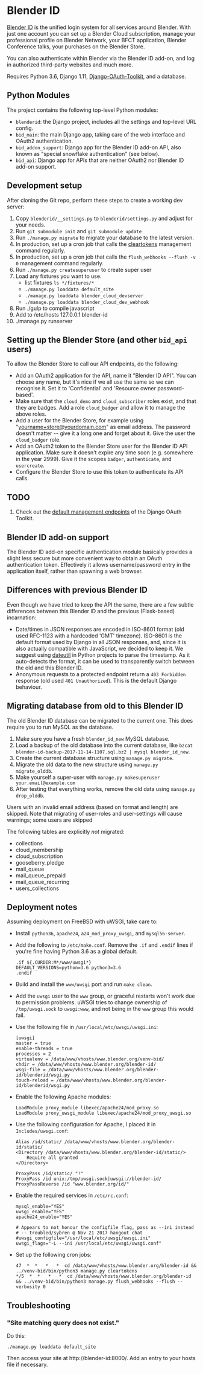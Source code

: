 # Blender ID

[Blender ID](https://www.blender.org/id/) is the unified login system for all services around
Blender.  With just one account you can set up a Blender Cloud subscription, manage your
professional profile on Blender Network, your BFCT application, Blender Conference talks, your
purchases on the Blender Store.

You can also authenticate within Blender via the Blender ID add-on, and log in authorized
third-party websites and much more.

Requires Python 3.6, Django 1.11,
[Django-OAuth-Toolkit](https://django-oauth-toolkit.readthedocs.io/), and a database.


## Python Modules

The project contains the following top-level Python modules:

- `blenderid`: the Django project, includes all the settings and top-level URL config.
- `bid_main`: the main Django app, taking care of the web interface and OAuth2 authentication.
- `bid_addon_support`: Django app for the Blender ID add-on API, also known as "special snowflake
  authentication" (see below).
- `bid_api`: Django app for APIs that are neither OAuth2 nor Blender ID add-on support.


## Development setup

After cloning the Git repo, perform these steps to create a working dev server:

1. Copy `blenderid/__settings.py` to `blenderid/settings.py` and adjust for your needs.
2. Run `git submodule init` and `git submodule update`
3. Run `./manage.py migrate` to migrate your database to the latest version.
4. In production, set up a cron job that calls the
   [cleartokens](https://django-oauth-toolkit.readthedocs.io/en/latest/management_commands.html#cleartokens)
   management command regularly.
5. In production, set up a cron job that calls the `flush_webhooks --flush -v 0` management command
   regularly.
6. Run `./manage.py createsuperuser` to create super user
7. Load any fixtures you want to use.
   - list fixtures  `ls */fixtures/*`
   - `./manage.py loaddata default_site`
   - `./manage.py loaddata blender_cloud_devserver`
   - `./manage.py loaddata blender_cloud_dev_webhook`
8. Run ./gulp  to compile javascript
9. Add to /etc/hosts  127.0.0.1 blender-id
10. ./manage.py runserver


## Setting up the Blender Store (and other `bid_api` users)

To allow the Blender Store to call our API endpoints, do the following:

- Add an OAuth2 application for the API, name it "Blender ID API". You can choose any name, but
  it's nice if we all use the same so we can recognise it. Set it to 'Confidential' and 'Resource
  owner password-based'.
- Make sure that the `cloud_demo` and `cloud_subscriber` roles exist, and that they are badges.
  Add a role `cloud_badger` and allow it to manage the above roles.
- Add a user for the Blender Store, for example using "yourname+store@yourdomain.com" as email
  address. The password doesn't matter -- give it a long one and forget about it. Give the user the
  `cloud_badger` role.
- Add an OAuth2 token to the Blender Store user for the Blender ID API application. Make sure it
  doesn't expire any time soon (e.g. somewhere in the year 2999). Give it the scopes
  `badger`, `authenticate`, and `usercreate`.
- Configure the Blender Store to use this token to authenticate its API calls.


## TODO

1. Check out the [default management
   endpoints](https://django-oauth-toolkit.readthedocs.io/en/latest/tutorial/tutorial_02.html#make-your-api)
   of the Django OAuth Toolkit.


## Blender ID add-on support

The Blender ID add-on specific authentication module basically provides a slight less secure but
more convenient way to obtain an OAuth authentication token. Effectively it allows username/password
entry in the application itself, rather than spawning a web browser.


## Differences with previous Blender ID

Even though we have tried to keep the API the same, there are a few subtle differences between this
Blender ID and the previous (Flask-based) incarnation:

- Date/times in JSON responses are encoded in ISO-8601 format (old used RFC-1123 with a hardcoded
  'GMT' timezone). ISO-8601 is the default format used by Django in all JSON responses, and, since it
  is also actually compatible with JavaScript, we decided to keep it. We suggest using
  [dateutil](https://dateutil.readthedocs.io/en/stable/) in Python projects to parse the timestamp.
  As it auto-detects the format, it can be used to transparently switch between the old and this
  Blender ID.
- Anonymous requests to a protected endpoint return a `403 Forbidden` response (old used `401
  Unauthorized`). This is the default Django behaviour.


## Migrating database from old to this Blender ID

The old Blender ID database can be migrated to the current one. This does require you to run MySQL
as the database.

1. Make sure you have a fresh `blender_id_new` MySQL database.
2. Load a backup of the old database into the current database, like `bzcat
   blender-id-backup-2017-11-14-1107.sql.bz2 | mysql blender_id_new`.
3. Create the current database structure using `manage.py migrate`.
4. Migrate the old data to the new structure using `manage.py migrate_olddb`.
5. Make yourself a super-user with `manage.py makesuperuser your.email@example.com`
6. After testing that everything works, remove the old data using `manage.py drop_olddb`.

Users with an invalid email address (based on format and length) are skipped. Note that migrating of
user-roles and user-settings will cause warnings; some users are skipped

The following tables are explicitly *not* migrated:
- collections
- cloud_membership
- cloud_subscription
- gooseberry_pledge
- mail_queue
- mail_queue_prepaid
- mail_queue_recurring
- users_collections


## Deployment notes

Assuming deployment on FreeBSD with uWSGI, take care to:

- Install `python36`, `apache24`, `a24_mod_proxy_uwsgi`, and `mysql56-server`.
- Add the following to `/etc/make.conf`. Remove the `.if` and `.endif` lines if you're fine having
  Python 3.6 as a global default.

      .if ${.CURDIR:M*/www/uwsgi*}
      DEFAULT_VERSIONS=python=3.6 python3=3.6
      .endif

- Build and install the `www/uwsgi` port and run `make clean`.
- Add the `uwsgi` user to the `www` group, or graceful restarts won't work due to permission
  problems. uWSGI tries to change ownership of `/tmp/uwsgi.sock` to `uwsgi:www`, and not being in
  the `www` group this would fail.
- Use the following file in `/usr/local/etc/uwsgi/uwsgi.ini`:

      [uwsgi]
      master = true
      enable-threads = true
      processes = 2
      virtualenv = /data/www/vhosts/www.blender.org/venv-bid/
      chdir = /data/www/vhosts/www.blender.org/blender-id/
      wsgi-file = /data/www/vhosts/www.blender.org/blender-id/blenderid/wsgi.py
      touch-reload = /data/www/vhosts/www.blender.org/blender-id/blenderid/wsgi.py

- Enable the following Apache modules:

      LoadModule proxy_module libexec/apache24/mod_proxy.so
      LoadModule proxy_uwsgi_module libexec/apache24/mod_proxy_uwsgi.so

- Use the following configuration for Apache, I placed it in `Includes/uwsgi.conf`:

      Alias /id/static/ /data/www/vhosts/www.blender.org/blender-id/static/
      <Directory /data/www/vhosts/www.blender.org/blender-id/static/>
          Require all granted
      </Directory>

      ProxyPass /id/static/ "!"
      ProxyPass /id unix:/tmp/uwsgi.sock|uwsgi://blender-id/
      ProxyPassReverse /id "www.blender.org/id/"

- Enable the required services in `/etc/rc.conf`:

      mysql_enable="YES"
      uwsgi_enable="YES"
      apache24_enable="YES"

      # Appears to not honour the configfile flag, pass as --ini instead
      # -- troubled/sybren @ Nov 21 2017 hangout chat
      #uwsgi_configfile="/usr/local/etc/uwsgi/uwsgi.ini"
      uwsgi_flags="-L --ini /usr/local/etc/uwsgi/uwsgi.conf"

- Set up the following cron jobs:

      47  *  *   *   *  cd /data/www/vhosts/www.blender.org/blender-id && ../venv-bid/bin/python3 manage.py cleartokens
      */5  *  *   *   *  cd /data/www/vhosts/www.blender.org/blender-id && ../venv-bid/bin/python3 manage.py flush_webhooks --flush --verbosity 0


## Troubleshooting

### "Site matching query does not exist."

Do this:

    ./manage.py loaddata default_site

Then access your site at http://blender-id:8000/. Add an entry to your hosts file if necessary.

